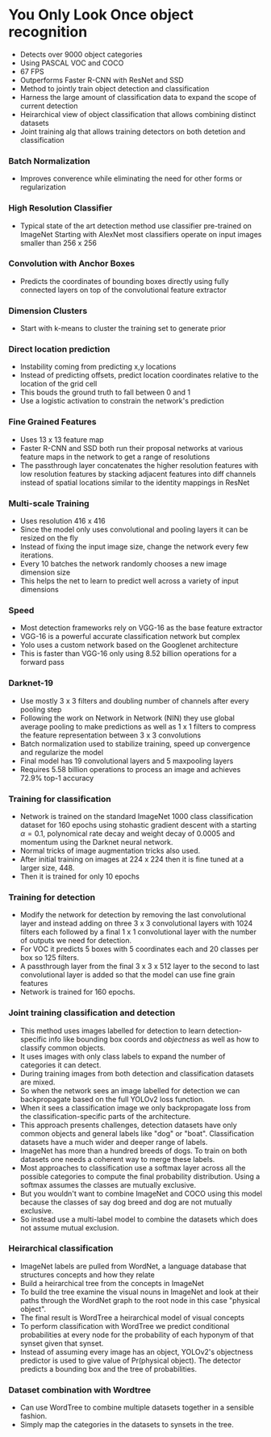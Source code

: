 # You Only Look Once object recognition

- Detects over 9000 object categories
- Using PASCAL VOC and COCO
- 67 FPS
- Outperforms Faster R-CNN with ResNet and SSD
- Method to jointly train object detection and classification
- Harness the large amount of classification data to expand the scope of current detection
- Heirarchical view of object classification that allows combining distinct datasets
- Joint training alg that allows training detectors on both detetion and classification

###  Batch Normalization
- Improves converence while eliminating the need
for other forms or regularization

### High Resolution Classifier
- Typical state of the art detection method use classifier pre-trained on ImageNet
Starting with AlexNet most classifiers operate on input images smaller than 256 x 256

### Convolution with Anchor Boxes
- Predicts the coordinates of bounding boxes directly using fully connected layers on top
of the convolutional feature extractor

### Dimension Clusters
- Start with k-means to cluster the training set to generate prior

### Direct location prediction
- Instability coming from predicting x,y locations
- Instead of predicting offsets, predict location coordinates relative to the location of the
grid cell
- This bouds the ground truth to fall between 0 and 1
- Use a logistic activation to constrain the network's prediction

### Fine Grained Features
- Uses 13 x 13 feature map
- Faster R-CNN and SSD both run their proposal networks at various
feature maps in the network to get a range of resolutions
- The passthrough layer concatenates the higher resolution features
with low resolution features by stacking adjacent features into diff channels
instead of spatial locations similar to the identity mappings in ResNet

### Multi-scale Training
- Uses resolution 416 x 416
- Since the model only uses convolutional and pooling layers it can be 
resized on the fly
- Instead of fixing the input image size, change the network every few iterations.
- Every 10 batches the network randomly chooses a new image dimension size
- This helps the net to learn to predict well across a variety of input dimensions

### Speed
- Most detection frameworks rely on VGG-16 as the base feature extractor
- VGG-16 is a powerful accurate classification network but complex
- Yolo uses a custom network based on the Googlenet architecture
- This is faster than VGG-16 only using 8.52 billion operations for a forward pass

### Darknet-19
- Use mostly 3 x 3 filters and doubling number of channels after every pooling step
- Following the work on Network in Network (NIN) they use global average pooling to make
predictions as well as 1 x 1 filters to compress the feature representation between 3 x 3 convolutions
- Batch normalization used to stabilize training, speed up convergence and regularize the model
- Final model has 19 convolutional layers and 5 maxpooling layers
- Requires 5.58 billion operations to process an image and achieves 72.9% top-1 accuracy

### Training for classification
- Network is trained on the standard ImageNet 1000 class classification dataset for 160 epochs
using stohastic gradient descent with a starting $\alpha = 0.1$, polynomical rate decay and weight decay of $0.0005$ and
momentum using the Darknet neural network.
- Normal tricks of image augmentation tricks also used.
- After initial training on images at 224 x 224 then it is fine tuned at a larger size, 448.
- Then it is trained for only 10 epochs

### Training for detection
- Modify the network for detection by removing the last convolutional layer and instead adding on three 3 x 3
convolutional layers with 1024 filters each followed by a final 1 x 1 convolutional layer with the number of
outputs we need for detection.
- For VOC it predicts 5 boxes with 5 coordinates each and 20 classes per box so 125 filters.
- A passthrough layer from the final 3 x 3 x 512 layer to the second to last convolutional layer is added
so that the model can use fine grain features
- Network is trained for 160 epochs.

### Joint training classification and detection
- This method uses images labelled for detection to learn detection-specific info like bounding box coords
and *objectness* as well as how to classify common objects.
- It uses images with only class labels to expand the number of categories it can detect.
- During training images from both detection and classification datasets are mixed.
- So when the network sees an image labelled for detection we can backpropagate based on the full
YOLOv2 loss function.
- When it sees a classification image we only backpropagate loss from the classification-specific
parts of the architecture.
- This approach presents challenges, detection datasets have only common objects and general labels
like "dog" or "boat". Classification datasets have a much wider and deeper range of labels.
- ImageNet has more than a hundred breeds of dogs. To train on both datasets one needs a coherent way
to merge these labels.
- Most approaches to classification use a softmax layer across all the possible categories to compute the final probability
distribution. Using a softmax assumes the classes are mutually exclusive.
- But you wouldn't want to combine ImageNet and COCO using this model because the classes of say dog breed and dog
are not mutually exclusive.
- So instead use a multi-label model to combine the datasets which does not assume mutual exclusion.

### Heirarchical classification
- ImageNet labels are pulled from WordNet, a language database that structures concepts and how they relate
- Build a heirarchical tree from the concepts in ImageNet
- To build the tree examine the visual nouns in ImageNet and look at their paths through the WordNet graph
to the root node in this case "physical object".
- The final result is WordTree a heirarchical model of visual concepts
- To perform classification with WordTree we predict conditional probabilities at every node for the probability
of each hyponym of that synset given that synset.
- Instead of assuming every image has an object, YOLOv2's objectness predictor is used to give value of
Pr(physical object). The detector predicts a bounding box and the tree of probabilities.

### Dataset combination with Wordtree
- Can use WordTree to combine multiple datasets together in a sensible fashion.
- Simply map the categories in the datasets to synsets in the tree.



